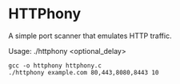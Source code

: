 # HTTPhony
A simple port scanner that emulates HTTP traffic.

Usage:
./httphony <host> <ports> <optional_delay>

```
gcc -o httphony httphony.c
./httphony example.com 80,443,8080,8443 10
```
